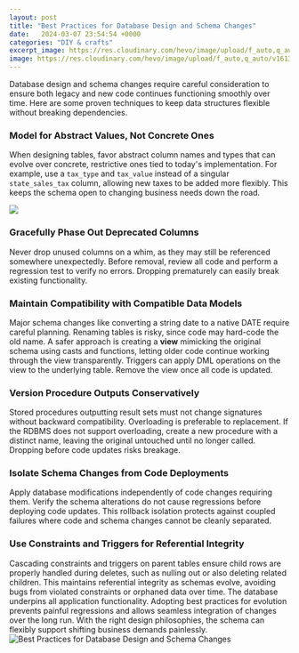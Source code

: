 ```yaml
---
layout: post
title: "Best Practices for Database Design and Schema Changes"
date:   2024-03-07 23:54:54 +0000
categories: "DIY & crafts"
excerpt_image: https://res.cloudinary.com/hevo/image/upload/f_auto,q_auto/v1613475012/hevo-learn/dbdiagram.io-diagram-only.png
image: https://res.cloudinary.com/hevo/image/upload/f_auto,q_auto/v1613475012/hevo-learn/dbdiagram.io-diagram-only.png
---
```


Database design and schema changes require careful consideration to ensure both legacy and new code continues functioning smoothly over time. Here are some proven techniques to keep data structures flexible without breaking dependencies.
### Model for Abstract Values, Not Concrete Ones
When designing tables, favor abstract column names and types that can evolve over concrete, restrictive ones tied to today's implementation. For example, use a `tax_type` and `tax_value` instead of a singular `state_sales_tax` column, allowing new taxes to be added more flexibly. This keeps the schema open to changing business needs down the road. 

![](https://cdn.buttercms.com/Zi194V8cSYKtNWCYKtaP)
### Gracefully Phase Out Deprecated Columns 
Never drop unused columns on a whim, as they may still be referenced somewhere unexpectedly. Before removal, review all code and perform a regression test to verify no errors. Dropping prematurely can easily break existing functionality.
### Maintain Compatibility with Compatible Data Models
Major schema changes like converting a string date to a native DATE require careful planning. Renaming tables is risky, since code may hard-code the old name. A safer approach is creating a **view** mimicking the original schema using casts and functions, letting older code continue working through the view transparently. Triggers can apply DML operations on the view to the underlying table. Remove the view once all code is updated.
### Version Procedure Outputs Conservatively 
Stored procedures outputting result sets must not change signatures without backward compatibility. Overloading is preferable to replacement. If the RDBMS does not support overloading, create a new procedure with a distinct name, leaving the original untouched until no longer called. Dropping before code updates risks breakage.
### Isolate Schema Changes from Code Deployments
Apply database modifications independently of code changes requiring them. Verify the schema alterations do not cause regressions before deploying code updates. This rollback isolation protects against coupled failures where code and schema changes cannot be cleanly separated.
### Use Constraints and Triggers for Referential Integrity 
Cascading constraints and triggers on parent tables ensure child rows are properly handled during deletes, such as nulling out or also deleting related children. This maintains referential integrity as schemas evolve, avoiding bugs from violated constraints or orphaned data over time.
The database underpins all application functionality. Adopting best practices for evolution prevents painful regressions and allows seamless integration of changes over the long run. With the right design philosophies, the schema can flexibly support shifting business demands painlessly.
 ![Best Practices for Database Design and Schema Changes](https://res.cloudinary.com/hevo/image/upload/f_auto,q_auto/v1613475012/hevo-learn/dbdiagram.io-diagram-only.png)